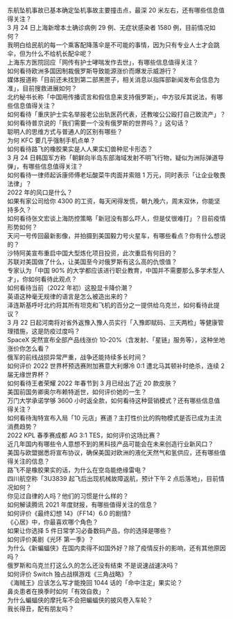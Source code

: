 东航坠机事故已基本确定坠机事故主要撞击点，最深 20 米左右，还有哪些信息值得关注？  
3 月 24 日上海新增本土确诊病例 29 例、无症状感染者 1580 例，目前情况如何？  
我明白给民航的每一个乘客配降落伞是不可能的事情，因为只有专业人士才会跳伞，但为什么不给机长配伞呢？  
上海东方医院回应「网传有护士哮喘发作去世」，有哪些信息值得关注？  
如何看待欧洲多国因制裁俄罗斯导致能源涨价而爆发示威游行？  
媒体报道称「目前还未找到第二部黑匣子，相关消息以指挥部新闻发布会信息为准」，目前搜救进展如何？  
北约秘书长称「中国用传播谎言和假信息来支持俄罗斯」，中方驳斥其说法，有哪些信息值得关注？  
如何看待「重庆护士实名举报老公出轨医药代表，还教唆公公殴打自己致流产」？  
如何看待普京说的「我们需要一个没有俄罗斯的世界吗？」这句话？  
聪明人的思维方式与普通人的区别有哪些？  
为何 KFC 要几乎强制手机点单？  
如何看待路飞的橡胶果实是人人果实幻兽种尼卡形态？  
3 月 24 日韩国军方称「朝鲜向半岛东部海域发射不明飞行物，疑似为洲际弹道导弹」，有哪些信息值得关注？  
如何看待一律师起诉康师傅老坛酸菜牛肉面并索赔 1 万元，同时表示「让企业敬畏法律」？  
2022 年的风口是什么？  
如果有家公司给你 4300 的工资，每天闲得发慌，朝九晚六，周末双休，你能坚持多久？  
如何看待张文宏谈上海防控策略「新冠没有那么吓人，但是仗很难打」？目前疫情形势如何？  
天问一号传回最新影像，并拍摄到美国毅力号火星车，有哪些看点？你有什么想说的？  
沙特阿美宣布重启中国大型炼化项目投资，此次重启有何目的？  
苏联对美国做了什么，让美国至今对俄罗斯有这么高的仇恨值？  
专家认为「中国 90% 的大学都应该进行职业教育，中国并不需要那么多学术型人才」，你如何看待此观点？  
如何看待当前（2022 年初）这股显卡降价潮？  
英语这种毫无规律的语言是怎么被造出来的？  
泽连斯基呼吁北约将其所有坦克和飞机的百分之一提供给乌克兰，如何看待此提议？  
3 月 22 日起河南将对省外返豫入豫人员实行「入豫即赋码、三天两检」等健康管理措施，这是防疫过度吗？  
SpaceX 突然宣布全部产品线涨价 10-20%（含发射、「星链」服务等），这种坐地涨价你怎么看？  
俄军的前线战损异常严重，战争还能持续多长时间？  
如何评价 2022 世界杯预选赛附加赛意大利爆冷 0:1 遭北马其顿补时绝杀，连续 2 届无缘世界杯？  
如何看待王者荣耀 2022 年春节到 3 月已经出了近 20 款皮肤？  
美国前国务卿奥尔布赖特逝世，如何评价她的一生？  
万门大学承诺学够 3600 小时返全款，如何看待这种营销模式？还有哪些信息值得关注？  
如何看待淘特宣布入局「10 元店」赛道？主打性价比的购物模式是否已成为主流消费趋势？  
2022 KPL 春季赛成都 AG 3:1 TES，如何评价这场比赛？  
近几年国内有哪些令人意想不到的黑科技产品可能会在未来创造行业新风口？  
美国与欧盟据悉将宣布协议，确保美国对欧洲的液化天然气和氢供应，还有哪些值得关注的信息？  
路飞不是橡胶果实的话，为什么在空岛能绝缘雷电？  
四川航空称「3U3839 起飞后出现机械故障返航，预计下午 2 点后落地」，目前情况如何？  
你见过自律的人吗？他们的习惯是什么样的？  
如何解读腾讯 2021 年度财报，有哪些值得关注的信息？  
如何评价《最终幻想 14》（FF14）6.0 的剧情?  
《心居》中，你最喜欢哪个角色？  
如果让你选择 5 件日常学习必备数码产品，你的选择是哪些？  
如何评价美剧《光环 第一季》？  
为什么《新蝙蝠侠》在国内卖得不如国外好？除了疫情反扑的影响，还有其他原因吗？  
俄罗斯和乌克兰打这么久的怎么还没有结束 不是说速战速决吗？  
如何评价 Switch 独占战棋游戏《三角战略》？  
《海贼王》应该怎么写才能挽回 1044 话的「命中注定」果实论？  
鼻炎患者在换季时如何「有效自救」？  
为什么蝙蝠侠的摩托车不会把蝙蝠侠的披风卷入车轮？  
我长得丑，配有朋友吗？  
